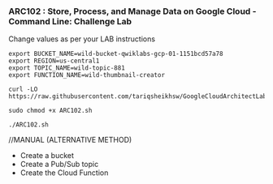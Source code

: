 ### ARC102 :  Store, Process, and Manage Data on Google Cloud - Command Line: Challenge Lab 

Change values as per your LAB instructions
```
export BUCKET_NAME=wild-bucket-qwiklabs-gcp-01-1151bcd57a78
export REGION=us-central1
export TOPIC_NAME=wild-topic-881
export FUNCTION_NAME=wild-thumbnail-creator
```

```
curl -LO https://raw.githubusercontent.com/tariqsheikhsw/GoogleCloudArchitectLabs/main/Solutions/ARC102.sh

sudo chmod +x ARC102.sh

./ARC102.sh
```




//MANUAL (ALTERNATIVE METHOD)
- Create a bucket   
- Create a Pub/Sub topic   
- Create the Cloud Function   


